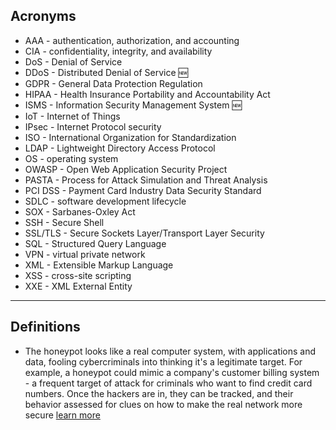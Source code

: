 ## Acronyms
* AAA - authentication, authorization, and accounting
* CIA - confidentiality, integrity, and availability
* DoS - Denial of Service
* DDoS - Distributed Denial of Service 🆕
* GDPR - General Data Protection Regulation
* HIPAA - Health Insurance Portability and Accountability Act
* ISMS - Information Security Management System 🆕
* IoT - Internet of Things
* IPsec - Internet Protocol security
* ISO - International Organization for Standardization
* LDAP - Lightweight Directory Access Protocol
* OS - operating system
* OWASP - Open Web Application Security Project
* PASTA - Process for Attack Simulation and Threat Analysis
* PCI DSS - Payment Card Industry Data Security Standard
* SDLC - software development lifecycle
* SOX - Sarbanes-Oxley Act
* SSH - Secure Shell
* SSL/TLS - Secure Sockets Layer/Transport Layer Security
* SQL - Structured Query Language
* VPN - virtual private network
* XML - Extensible Markup Language
* XSS - cross-site scripting
* XXE - XML External Entity
-----
## Definitions
* The honeypot looks like a real computer system, with applications and data, fooling cybercriminals into thinking it's a legitimate target. For example, a honeypot could mimic a company's customer billing system - a frequent target of attack for criminals who want to find credit card numbers. Once the hackers are in, they can be tracked, and their behavior assessed for clues on how to make the real network more secure [learn more](https://me-en.kaspersky.com/resource-center/threats/what-is-a-honeypot)

